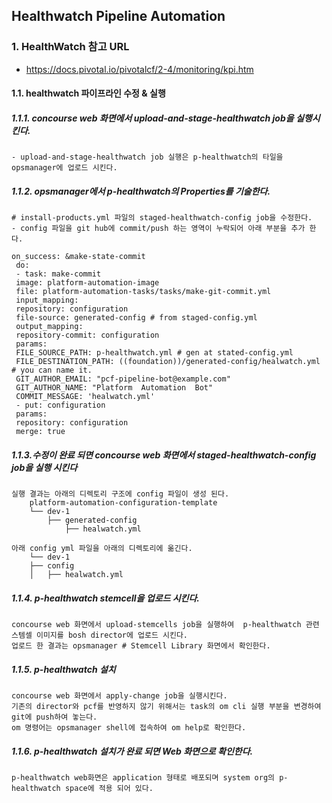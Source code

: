 ## Healthwatch Pipeline Automation

### 1. HealthWatch 참고 URL
- https://docs.pivotal.io/pivotalcf/2-4/monitoring/kpi.htm

#### 1.1. healthwatch 파이프라인 수정 & 실행
##### 1.1.1. concourse web 화면에서 upload-and-stage-healthwatch job을 실행시킨다.
	- upload-and-stage-healthwatch job 실행은 p-healthwatch의 타일을 opsmanager에 업로드 시킨다.
##### 1.1.2. opsmanager에서 p-healthwatch의 Properties를 기술한다.
	# install-products.yml 파일의 staged-healthwatch-config job을 수정한다.
	- config 파일을 git hub에 commit/push 하는 영역이 누락되어 아래 부분을 추가 한다.
	
	on_success: &make-state-commit
	 do:
	 - task: make-commit
	 image: platform-automation-image
	 file: platform-automation-tasks/tasks/make-git-commit.yml
	 input_mapping:
	 repository: configuration
	 file-source: generated-config # from staged-config.yml
	 output_mapping:
	 repository-commit: configuration
	 params:
	 FILE_SOURCE_PATH: p-healthwatch.yml # gen at stated-config.yml
	 FILE_DESTINATION_PATH: ((foundation))/generated-config/healwatch.yml # you can name it.
	 GIT_AUTHOR_EMAIL: "pcf-pipeline-bot@example.com"
	 GIT_AUTHOR_NAME: "Platform  Automation  Bot"
	 COMMIT_MESSAGE: 'healwatch.yml'
	 - put: configuration
	 params:
	 repository: configuration
	 merge: true
	 
##### 1.1.3.수정이 완료 되면 concourse web 화면에서 staged-healthwatch-config job을 실행 시킨다

	실행 결과는 아래의 디렉토리 구조에 config 파일이 생성 된다.
 	    platform-automation-configuration-template
	    └── dev-1
	        ├── generated-config
		        ├── healwatch.yml

	아래 config yml 파일을 아래의 디렉토리에 옮긴다.
		└── dev-1
	    ├── config
	    │   ├── healwatch.yml

##### 1.1.4. p-healthwatch stemcell을 업로드 시킨다.
	concourse web 화면에서 upload-stemcells job을 실행하여  p-healthwatch 관련 스템셀 이미지를 bosh director에 업로드 시킨다.
	업로드 한 결과는 opsmanager # Stemcell Library 화면에서 확인한다.

##### 1.1.5. p-healthwatch 설치
	concourse web 화면에서 apply-change job을 실행시킨다.
	기존의 director와 pcf를 반영하지 않기 위해서는 task의 om cli 실행 부분을 변경하여 git에 push하여 놓는다.
	om 명령어는 opsmanager shell에 접속하여 om help로 확인한다.

##### 1.1.6. p-healthwatch 설치가 완료 되면 Web 화면으로 확인한다.
	p-healthwatch web화면은 application 형태로 배포되며 system org의 p-healthwatch space에 적용 되어 있다.
